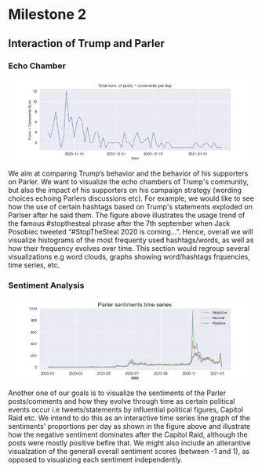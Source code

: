 # Milestone 2


## Interaction of Trump and Parler


### Echo Chamber

![Stop the steal trend](../data/stopthesteal.png "Stop the steal trend")

We aim at comparing Trump’s behavior and the behavior of his supporters on Parler. We want to visualize the echo chambers of Trump's community, but also the impact of his supporters on his campaign strategy (wording choices echoing Parlers discussions etc). For example, we would like to see how the use of certain hashtags based on Trump's statements exploded on Parlser after he said them. The figure above illustrates the usage trend of the famous #stopthesteal phrase after the 7th september when Jack Posobiec tweeted “#StopTheSteal 2020 is coming…”. Hence, overall we will visualize histograms of the most frequenty used hashtags/words, as well as how their frequency evolves over time. This section would regroup several visualizations e.g word clouds, graphs showing word/hashtags frquencies, time series, etc.


### Sentiment Analysis

![Sentiment Timeseries](../data/sentiment_timeseries.png "Sentiment Timeseries")

Another one of our goals is to visualize the sentiments of the Parler posts/comments and how they evolve through time as certain political events occur i.e tweets/statements by influential political figures, Capitol Raid etc. We intend to do this as an interactive time series line graph of the sentiments' proportions per day as shown in the figure above and illustrate how the negative sentiment dominates after the Capitol Raid, although the posts were mostly positive befire that. We might also include an alterantive visualzation of the generall overall sentiment scores (between -1 and 1), as opposed to visualizing each sentiment independently.
